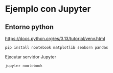 # Ejemplo con Jupyter

## Entorno python
https://docs.python.org/es/3.13/tutorial/venv.html

``` bash
pip install nootebook matplotlib seaborn pandas 
```

Ejecutar servidor Jupyter
``` bash
jupyter nootebook
```

